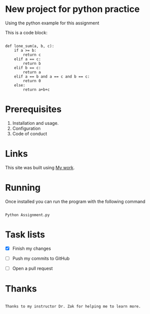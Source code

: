 # New project for python practice 
Using the python example for this assignment 


This is a code block:
``` 

def lone_sum(a, b, c):
    if a >= b:
        return c
    elif a == c:
        return b
    elif b == c:
        return a
    elif a == b and a == c and b == c:
        return 0
    else:
        return a+b+c
```
# Prerequisites

1. Installation and usage.
2. Configuration
3. Code of conduct

# Links

This site was built using [My work](https://github.com/Sarmadkubba/CNE310_Python/blob/master/readme.MD).

# Running
Once installed you can run the program with the following command
```

Python Assignment.py
```
# Task lists
- [x] Finish my changes
- [ ] Push my commits to GitHub
- [ ] Open a pull request


# Thanks

```

Thanks to my instructor Dr. Zak for helping me to learn more. 
```